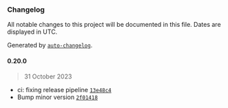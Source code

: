 ### Changelog

All notable changes to this project will be documented in this file. Dates are displayed in UTC.

Generated by [`auto-changelog`](https://github.com/CookPete/auto-changelog).

#### 0.20.0

> 31 October 2023

- ci: fixing release pipeline [`13e48c4`](https://github.com/cristian-rincon/pymetasnap/commit/13e48c43a396ccd4cc1ebbf1e8f634a8d2fb8be3)
- Bump minor version [`2f01418`](https://github.com/cristian-rincon/pymetasnap/commit/2f01418a38f7900f0a290d73d3b2625745c31619)

